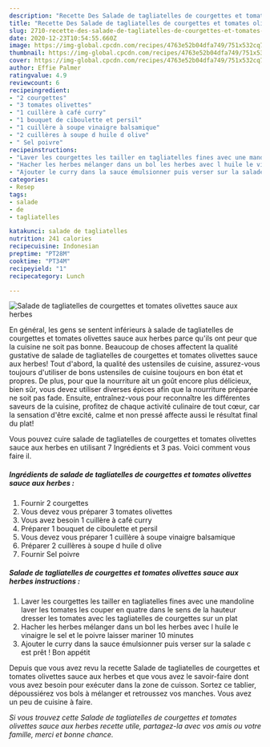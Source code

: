 ```yaml
---
description: "Recette Des Salade de tagliatelles de courgettes et tomates olivettes sauce aux herbes"
title: "Recette Des Salade de tagliatelles de courgettes et tomates olivettes sauce aux herbes"
slug: 2710-recette-des-salade-de-tagliatelles-de-courgettes-et-tomates-olivettes-sauce-aux-herbes
date: 2020-12-23T10:54:55.660Z
image: https://img-global.cpcdn.com/recipes/4763e52b04dfa749/751x532cq70/salade-de-tagliatelles-de-courgettes-et-tomates-olivettes-sauce-aux-herbes-photo-principale-de-la-recette.jpg
thumbnail: https://img-global.cpcdn.com/recipes/4763e52b04dfa749/751x532cq70/salade-de-tagliatelles-de-courgettes-et-tomates-olivettes-sauce-aux-herbes-photo-principale-de-la-recette.jpg
cover: https://img-global.cpcdn.com/recipes/4763e52b04dfa749/751x532cq70/salade-de-tagliatelles-de-courgettes-et-tomates-olivettes-sauce-aux-herbes-photo-principale-de-la-recette.jpg
author: Effie Palmer
ratingvalue: 4.9
reviewcount: 6
recipeingredient:
- "2 courgettes"
- "3 tomates olivettes"
- "1 cuillère à café curry"
- "1 bouquet de ciboulette et persil"
- "1 cuillère à soupe vinaigre balsamique"
- "2 cuillères à soupe d huile d olive"
- " Sel poivre"
recipeinstructions:
- "Laver les courgettes les tailler en tagliatelles fines avec une mandoline laver les tomates les couper en quatre dans le sens de la hauteur dresser les tomates avec les tagliatelles de courgettes sur un plat"
- "Hacher les herbes mélanger dans un bol les herbes avec l huile le vinaigre le sel et le poivre laisser mariner 10 minutes"
- "Ajouter le curry dans la sauce émulsionner puis verser sur la salade c est prêt ! Bon appétit"
categories:
- Resep
tags:
- salade
- de
- tagliatelles

katakunci: salade de tagliatelles 
nutrition: 241 calories
recipecuisine: Indonesian
preptime: "PT28M"
cooktime: "PT34M"
recipeyield: "1"
recipecategory: Lunch

---
```



![Salade de tagliatelles de courgettes et tomates olivettes sauce aux herbes](https://img-global.cpcdn.com/recipes/4763e52b04dfa749/751x532cq70/salade-de-tagliatelles-de-courgettes-et-tomates-olivettes-sauce-aux-herbes-photo-principale-de-la-recette.jpg)

En général, les gens se sentent inférieurs à salade de tagliatelles de courgettes et tomates olivettes sauce aux herbes parce qu'ils ont peur que la cuisine ne soit pas bonne. Beaucoup de choses affectent la qualité gustative de salade de tagliatelles de courgettes et tomates olivettes sauce aux herbes! Tout d'abord, la qualité des ustensiles de cuisine, assurez-vous toujours d'utiliser de bons ustensiles de cuisine toujours en bon état et propres. De plus, pour que la nourriture ait un goût encore plus délicieux, bien sûr, vous devez utiliser diverses épices afin que la nourriture préparée ne soit pas fade. Ensuite, entraînez-vous pour reconnaître les différentes saveurs de la cuisine, profitez de chaque activité culinaire de tout cœur, car la sensation d'être excité, calme et non pressé affecte aussi le résultat final du plat!

<!--inarticleads1-->

Vous pouvez cuire salade de tagliatelles de courgettes et tomates olivettes sauce aux herbes en utilisant 7 Ingrédients et 3 pas. Voici comment vous faire il.

##### Ingrédients de salade de tagliatelles de courgettes et tomates olivettes sauce aux herbes :

1. Fournir 2 courgettes
1. Vous devez vous préparer 3 tomates olivettes
1. Vous avez besoin 1 cuillère à café curry
1. Préparer 1 bouquet de ciboulette et persil
1. Vous devez vous préparer 1 cuillère à soupe vinaigre balsamique
1. Préparer 2 cuillères à soupe d huile d olive
1. Fournir  Sel poivre




<!--inarticleads2-->

##### Salade de tagliatelles de courgettes et tomates olivettes sauce aux herbes instructions :

1. Laver les courgettes les tailler en tagliatelles fines avec une mandoline laver les tomates les couper en quatre dans le sens de la hauteur dresser les tomates avec les tagliatelles de courgettes sur un plat
1. Hacher les herbes mélanger dans un bol les herbes avec l huile le vinaigre le sel et le poivre laisser mariner 10 minutes
1. Ajouter le curry dans la sauce émulsionner puis verser sur la salade c est prêt ! Bon appétit




<!--inarticleads1-->

<p>
Depuis que vous avez revu la recette Salade de tagliatelles de courgettes et tomates olivettes sauce aux herbes et que vous avez le savoir-faire dont vous avez besoin pour exécuter dans la zone de cuisson. Sortez ce tablier, dépoussiérez vos bols à mélanger et retroussez vos manches. Vous avez un peu de cuisine à faire.
</p>

<p>
<i>Si vous trouvez cette Salade de tagliatelles de courgettes et tomates olivettes sauce aux herbes recette utile, partagez-la avec vos amis ou votre famille, merci et bonne chance.</i>
</p>
